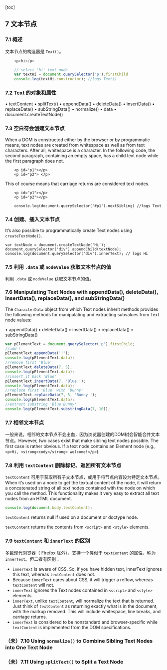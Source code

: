 [toc]

## 7 文本节点

### 7.1 概述

文本节点的构造器是 `Text()`。

```js
	<p>hi</p>

	// select 'hi' text node
	var textHi = document.querySelector('p').firstChild
	console.log(textHi.constructor); //logs Text()
```

### 7.2 Text 的对象和属性

• textContent
• splitText()
• appendData()
• deleteData()
• insertData()
• replaceData()
• subStringData()
• normalize()
• data
• document.createTextNode()

### 7.3 空白符会创建文本节点

When a DOM is constructed either by the browser or by programmatic means, text nodes are created from whitespace as well as from text characters. After all, whitespace is a character. In the following code, the second paragraph, containing an empty space, has a child text node while the first paragraph does not.

```
	<p id="p1"></p>
    <p id="p2"> </p>
```

This of course means that carriage returns are considered text nodes.

```
    <p id="p1"></p>
    <p id="p2"></p>

    console.log(document.querySelector('#p1').nextSibling) //logs Text
```

### 7.4 创建、插入文本节点

It’s also possible to programmatically create Text nodes using `createTextNode()`.

```JS
var textNode = document.createTextNode('Hi');
document.querySelector('div').appendChild(textNode);
console.log(document.querySelector('div').innerText); // logs Hi
```

### 7.5 利用 `.data` 或 `nodeValue` 获取文本节点的值

利用 `.data` 或 `nodeValue` 获取文本节点的值。

### 7.6 Manipulating Text Nodes with appendData(), deleteData(), insertData(), replaceData(), and subStringData()

The `CharacterData` object from which Text nodes inherit methods provides the following methods for manipulating and extracting subvalues from Text node values:

• appendData()
• deleteData()
• insertData()
• replaceData()
• subStringData()

```js
var pElementText = document.querySelector('p').firstChild;
//add !
pElementText.appendData('!');
console.log(pElementText.data);
//remove first 'Blue'
pElementText.deleteData(7, 5);
console.log(pElementText.data);
//insert it back 'Blue'
pElementText.insertData(7, 'Blue ');
console.log(pElementText.data);
//replace first 'Blue' with 'Bunny'
pElementText.replaceData(7, 5, 'Bunny ');
console.log(pElementText.data);
//extract substring 'Blue Bunny'
console.log(pElementText.substringData(7, 10));
```

### 7.7 相邻文本节点

一般来说，相邻的文本节点不会出血，因为浏览器创建的DOM树会智能合并文本节点。However, two cases exist that make sibling text nodes possible. The first case is rather obvious. If a text node contains an Element node (e.g., `<p>Hi, <strong>cody</strong> welcome!</p>`).

### 7.8 利用 `textContent` 删除标记、返回所有文本节点

`textContent` 可用于获取所有子文本节点，或用于将节点内容设为特定文本节点。When it’s used on a node to get the textual content of the node, it will return a concatenated string of all text nodes contained with the node on which you call the method. This functionality makes it very easy to extract all text nodes from an HTML document.

```js
console.log(document.body.textContent);
```

`textContent` returns null if used on a document or doctype node.

`textContent` returns the contents from `<script>` and `<style>` elements.

### 7.9 `textContent` 和 `innerText` 的区别

多数现代浏览器（ Firefox 除外），支持一个类似于 `textContent` 的属性，称为 `innerText`。但二者有区别：

- `innerText` is aware of CSS. So, if you have hidden text, innerText ignores this text, whereas `textContent` does not.
- Because `innerText` cares about CSS, it will trigger a reflow, whereas `textContent` will not.
- `innerText` ignores the Text nodes contained in `<script>` and `<style>` elements.
- `innerText`, unlike `textContent`, will normalize the text that is returned. Just think of `textContent` as returning exactly what is in the document, with the markup removed. This will include whitespace, line breaks, and carriage returns.
- `innerText` is considered to be nonstandard and browser-specific while `textContent` is implemented from the DOM specifications.

### （未）7.10 Using `normalize()` to Combine Sibling Text Nodes into One Text Node

### （未）7.11 Using `splitText()` to Split a Text Node




